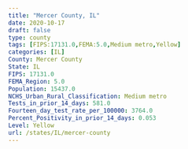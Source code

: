 ```yaml
---
title: "Mercer County, IL"
date: 2020-10-17
draft: false
type: county
tags: [FIPS:17131.0,FEMA:5.0,Medium metro,Yellow]
categories: [IL]
County: Mercer County
State: IL
FIPS: 17131.0
FEMA_Region: 5.0
Population: 15437.0
NCHS_Urban_Rural_Classification: Medium metro
Tests_in_prior_14_days: 581.0
Fourteen_day_test_rate_per_100000: 3764.0
Percent_Positivity_in_prior_14_days: 0.053
Level: Yellow
url: /states/IL/mercer-county
---
```



